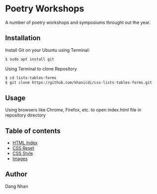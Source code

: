 # Poetry Workshops
A number of poetry workshops and symposiums throught out the year.
## Installation
Install Git on your Ubuntu using Terminal:
```sh
$ sudo apt install git
```
Using Terminal to clone Repository
```sh
$ cd lists-tables-forms
$ git clone https://github.com/khanicdi/css-lists-tables-forms.git
```
## Usage
Using browsers like Chrome, Firefox, etc. to open index.html file in repository directory
## Table of contents
- [HTML Index](https://github.com/khanicdi/css-lists-tables-forms/blob/lists-tables-forms/index.html)
- [CSS Reset](https://github.com/khanicdi/css-lists-tables-forms/blob/lists-tables-forms/reset.css)
- [CSS Style](https://github.com/khanicdi/css-lists-tables-forms/blob/lists-tables-forms/style.css)
- [Images](https://github.com/khanicdi/css-lists-tables-forms/tree/lists-tables-forms/images)
## Author
Dang Nhan
